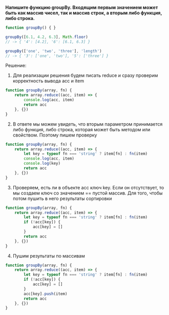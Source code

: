 **Напишите функцию groupBy. Входящим первым значением может быть как массив чисел, так и массив строк, а вторым либо функция, либо строка.**

```javascript
function groupBy() { }

groupBy([6.1, 4.2, 6.3], Math.floor) 
// -> { '4': [4.2], '6': [6.1, 6.3] }

groupBy(['one', 'two', 'three'], 'length') 
// -> { '3': ['one', 'two'], '5': ['three'] }
```

Решение:
1. Для реализации решения будем писать reduce и сразу проверим корректность вывода acc и item
```javascript
function groupBy(array, fn) {
	return array.reduce((acc, item) => {
		console.log(acc, item)
		return acc
	}, {})
}
```

2. В ответе мы можем увидеть, что вторым параметром принимается либо функция, либо строка, которая может быть методом или свойством. Поэтому пишем проверку
```javascript
function groupBy(array, fn) {
	return array.reduce((acc, item) => {
		let key = typeof fn === 'string' ? item[fn] : fn(item)
		console.log(acc, item)
		console.log(key)
		return acc
	}, {})
}
```

3. Проверяем, есть ли в объекте acc ключ key. Если он отсутствует, то мы создаем ключ со значением == пустой массив. Для того, чтобы потом пушить в него результаты сортировки
```javascript
function groupBy(array, fn) {
	return array.reduce((acc, item) => {
		let key = typeof fn === 'string' ? item[fn] : fn(item)
		if (!acc[key]) {
			acc[key] = []
	    }
		return acc
	}, {})
}
```

4. Пушим результаты по массивам
```javascript
function groupBy(array, fn) {
	return array.reduce((acc, item) => {
		let key = typeof fn === 'string' ? item[fn] : fn(item)
		if (!acc[key]) {
			acc[key] = []
	    }
	    acc[key].push(item)
		return acc
	}, {})
}
